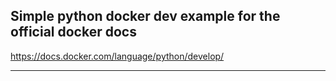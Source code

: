 ## Simple python docker dev example for the official docker docs
https://docs.docker.com/language/python/develop/


---

